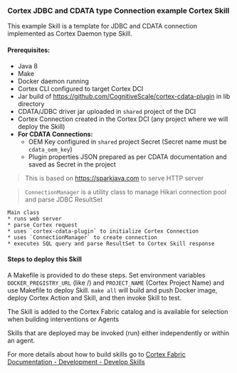 ### Cortex JDBC and CDATA type Connection example Cortex Skill

This example Skill is a template for JDBC and CDATA connection implemented as Cortex Daemon type Skill. 

#### Prerequisites:
* Java 8
* Make
* Docker daemon running  
* Cortex CLI configured to target Cortex DCI  
* Jar build of https://github.com/CognitiveScale/cortex-cdata-plugin in lib directory
* CDATA/JDBC driver jar uploaded in `shared` project of the DCI
* Cortex Connection created in the Cortex DCI (any project where we will deploy the Skill)
* **For CDATA Connections:**
    * OEM Key configured in `shared` project Secret (Secret name must be `cdata_oem_key`)
    * Plugin properties JSON prepared as per CDATA documentation and saved as Secret in the project

> This is based on https://sparkjava.com to serve HTTP server

> `ConnectionManager` is a utility class to manage Hikari connection pool and parse JDBC ResultSet

 ```
 Main class 
 * runs web server
 * parse Cortex request
 * uses `cortex-cdata-plugin` to initialize Cortex Connection
 * uses `ConnectionManager` to create connection
 * executes SQL query and parse ResultSet to Cortex Skill response
```
#### Steps to deploy this Skill

A Makefile is provided to do these steps. Set environment variables `DOCKER_PREGISTRY_URL` (like <docker-registry-url>/<namespace-org>) and `PROJECT_NAME` (Cortex Project Name) and use Makefile to deploy Skill.
`make all` will build and push Docker image, deploy Cortex Action and Skill, and then invoke Skill to test.

   The Skill is added to the Cortex Fabric catalog and is available for selection when building interventions or Agents

   Skills that are deployed may be invoked (run) either independently or within an agent.

For more details about how to build skills go to [Cortex Fabric Documentation - Development - Develop Skills](https://cognitivescale.github.io/cortex-fabric/docs/development/define-skills)

